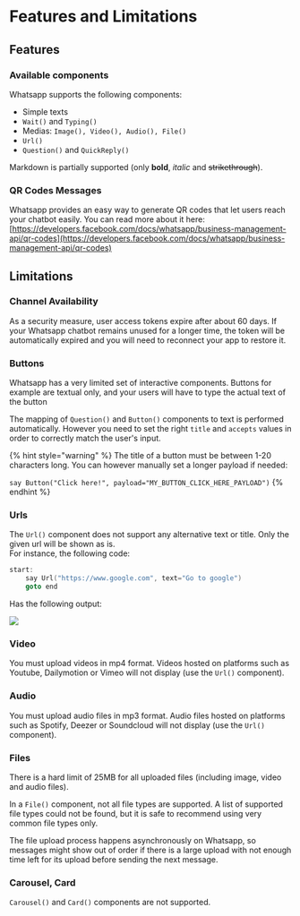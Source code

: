 # Features and Limitations

## Features

### Available components

Whatsapp supports the following components:

* Simple texts
* `Wait()` and `Typing()`
* Medias: `Image(), Video(), Audio(), File()`
* `Url()`
* `Question()` and `QuickReply()`

Markdown is partially supported (only **bold**, _italic_ and ~~strikethrough~~).

### QR Codes Messages

Whatsapp provides an easy way to generate QR codes that let users reach your chatbot easily. You can read more about it here: [https://developers.facebook.com/docs/whatsapp/business-management-api/qr-codes](https://developers.facebook.com/docs/whatsapp/business-management-api/qr-codes)

## Limitations

### Channel Availability

As a security measure, user access tokens expire after about 60 days. If your Whatsapp chatbot remains unused for a longer time, the token will be automatically expired and you will need to reconnect your app to restore it.

### Buttons

Whatsapp has a very limited set of interactive components. Buttons for example are textual only, and your users will have to type the actual text of the button

The mapping of `Question()` and `Button()` components to text is performed automatically. However you need to set the right `title` and `accepts` values in order to correctly match the user's input.

{% hint style="warning" %}
The title of a button must be between 1-20 characters long. You can however manually set a longer payload if needed:

`say Button("Click here!", payload="MY_BUTTON_CLICK_HERE_PAYLOAD")`
{% endhint %}

### Urls

The `Url()` component does not support any alternative text or title. Only the given url will be shown as is.\
For instance, the following code:

```cpp
start:
    say Url("https://www.google.com", text="Go to google")
    goto end
```

Has the following output:

![](../../.gitbook/assets/img\_0162.jpg)

### Video

You must upload videos in mp4 format. Videos hosted on platforms such as Youtube, Dailymotion or Vimeo will not display (use the `Url()` component).

### Audio

You must upload audio files in mp3 format. Audio files hosted on platforms such as Spotify, Deezer or Soundcloud will not display (use the `Url()` component).

### Files

There is a hard limit of 25MB for all uploaded files (including image, video and audio files).

In a `File()` component, not all file types are supported. A list of supported file types could not be found, but it is safe to recommend using very common file types only.

The file upload process happens asynchronously on Whatsapp, so messages might show out of order if there is a large upload with not enough time left for its upload before sending the next message.

### Carousel, Card

`Carousel()` and `Card()` components are not supported.
